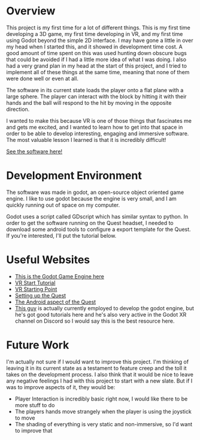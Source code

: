 # Overview

This project is my first time for a lot of different things. This is my first time developing a 3D game, my first time developing in VR, and my first time using Godot beyond the simple 2D interface. I may have gone a little in over my head when I started this, and it showed in development time cost. A good amount of time spent on this was used hunting down obscure bugs that could be avoided if I had a little more idea of what I was doing. I also had a very grand plan in my head at the start of this project, and I tried to implement all of these things at the same time, meaning that none of them were done well or even at all.

The software in its current state loads the player onto a flat plane with a large sphere. The player can interact with the block by hitting it with their hands and the ball will respond to the hit by moving in the opposite direction.

I wanted to make this because VR is one of those things that fascinates me and gets me excited, and I wanted to learn how to get into that space in order to be able to develop interesting, engaging and immersive software. The most valuable lesson I learned is that it is incredibly difficult!

[See the software here!](https://youtu.be/t5HFDrZ_N54)

# Development Environment

The software was made in godot, an open-source object oriented game engine. I like to use godot because the engine is very small, and I am quickly running out of space on my computer.

Godot uses a script called GDscript which has similar syntax to python. In order to get the software running on the Quest headset, I needed to download some android tools to configure a export template for the Quest. If you're interested, I'll put the tutorial below.

# Useful Websites

* [This is the Godot Game Engine here](https://godotengine.org/)
* [VR Start Tutorial](https://docs.godotengine.org/en/3.4/tutorials/vr/vr_starter_tutorial.html)
* [VR Starting Point](https://docs.godotengine.org/en/3.4/tutorials/vr/vr_primer.html)
* [Setting up the Quest](https://docs.godotengine.org/en/3.4/tutorials/vr/developing_for_oculus_quest.html)
* [The Android aspect of the Quest](https://docs.godotengine.org/en/3.4/getting_started/workflow/export/exporting_for_android.html#doc-exporting-for-android)
* [This guy](https://www.youtube.com/channel/UCrbLJYzJjDf2p-vJC011lYw)  is actually currently employed to develop the godot engine, but he's got good tutorials here and he's also very active in the Godot XR channel on Discord so I would say this is the best resource here.

# Future Work

I'm actually not sure if I would want to improve this project. I'm thinking of leaving it in its current state as a testament to feature creep and the toll it takes on the development process. I also think that it would be nice to leave any negative feelings I had with this project to start with a new slate. But if I was to improve aspects of it, they would be:

* Player Interaction is incredibly basic right now, I would like there to be more stuff to do
* The players hands move strangely when the player is using the joystick to move
* The shading of everything is very static and non-immersive, so I'd want to improve that